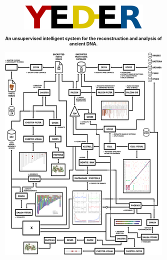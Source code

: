 <p align="center">
  <img src="imgs/logo.png" alt="YEDER" width="380" height="80" border="0" />
  <br><br>
  <b>An unsupervised intelligent system for the reconstruction and analysis of ancient DNA.</b>
  <br><br>
  <img src="imgs/project.png" alt="YEDER Birds Eye View" width="650" height="650" border="0" /><br>
</p>
